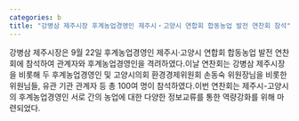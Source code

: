 ```yaml
---
categories: b
title: "강병삼 제주시장 후계농업경영인 제주시‧고양시 연합회 합동농업 발전 연찬회 참석"
---
```

강병삼 제주시장은 9월 22일 후계농업경영인 제주시‧고양시 연합회 합동농업 발전 연찬회에 참석하여 관계자와 후계농업경영인을 격려하였다.이날 연찬회는 강병삼 제주시장을 비롯해 두 후계농업경영인 및 고양시의회 환경경제위원회 손동숙 위원장님을 비롯한 위원님들, 유관 기관 관계자 등 총 100여 명이 참석하였다.이번 연찬회는 제주시-고양시의 후계농업경영인 서로 간의 농업에 대한 다양한 정보교류를 통한 역량강화를 위해 마련되었다.